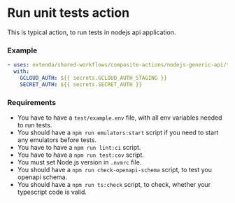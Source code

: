 # Run unit tests action

This is typical action, to run tests in nodejs api application.

### Example

```yaml
- uses: extenda/shared-workflows/composite-actions/nodejs-generic-api/test-unit@master
  with:
    GCLOUD_AUTH: ${{ secrets.GCLOUD_AUTH_STAGING }}
    SECRET_AUTH: ${{ secrets.SECRET_AUTH }}
```

### Requirements

- You have to have a ```test/example.env``` file, with all env variables needed to run tests.
- You should have a ```npm run emulators:start``` script if you need to start any emulators before tests.
- You have to have a ```npm run lint:ci``` script.
- You have to have a ```npm run test:cov``` script.
- You must set Node.js version in `.nvmrc` file.
- You should have a ```npm run check-openapi-schema``` script, to test you openapi schema.
- You should have a ```npm run ts:check``` script, to check, whether your typescript code is valid.
